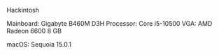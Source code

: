 Hackintosh

Mainboard: Gigabyte B460M D3H
Processor: Core i5-10500
VGA: AMD Radeon 6600 8 GB

macOS: Sequoia 15.0.1